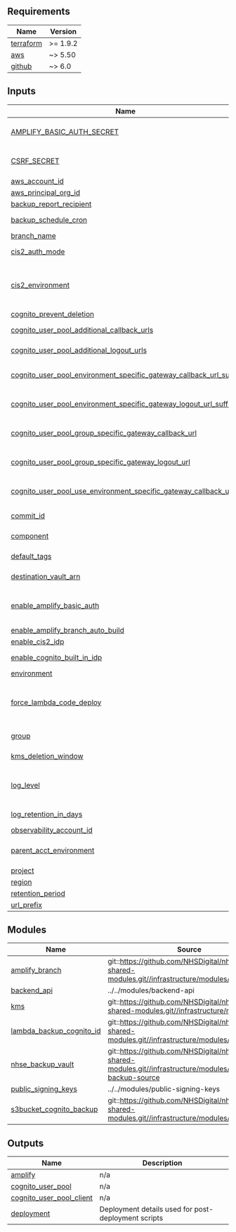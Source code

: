<!-- BEGIN_TF_DOCS -->
<!-- markdownlint-disable -->
<!-- vale off -->

## Requirements

| Name | Version |
|------|---------|
| <a name="requirement_terraform"></a> [terraform](#requirement\_terraform) | >= 1.9.2 |
| <a name="requirement_aws"></a> [aws](#requirement\_aws) | ~> 5.50 |
| <a name="requirement_github"></a> [github](#requirement\_github) | ~> 6.0 |
## Inputs

| Name | Description | Type | Default | Required |
|------|-------------|------|---------|:--------:|
| <a name="input_AMPLIFY_BASIC_AUTH_SECRET"></a> [AMPLIFY\_BASIC\_AUTH\_SECRET](#input\_AMPLIFY\_BASIC\_AUTH\_SECRET) | Secret key/password to use for Amplify Basic Auth - This is entended to be read from CI variables and not commited to any codebase | `string` | `"unset"` | no |
| <a name="input_CSRF_SECRET"></a> [CSRF\_SECRET](#input\_CSRF\_SECRET) | Secure cryptographic key to be used for generating CSRF tokens - This is entended to be read from CI variables and not commited to any codebase | `string` | `"unset"` | no |
| <a name="input_aws_account_id"></a> [aws\_account\_id](#input\_aws\_account\_id) | The AWS Account ID (numeric) | `string` | n/a | yes |
| <a name="input_aws_principal_org_id"></a> [aws\_principal\_org\_id](#input\_aws\_principal\_org\_id) | The AWS Org ID (numeric) | `string` | n/a | yes |
| <a name="input_backup_report_recipient"></a> [backup\_report\_recipient](#input\_backup\_report\_recipient) | Primary recipient of the Backup reports | `string` | `""` | no |
| <a name="input_backup_schedule_cron"></a> [backup\_schedule\_cron](#input\_backup\_schedule\_cron) | Defines the backup schedule in AWS Cron Expression format | `string` | `"cron(0 2 * * ? *)"` | no |
| <a name="input_branch_name"></a> [branch\_name](#input\_branch\_name) | The branch name to deploy | `string` | `"main"` | no |
| <a name="input_cis2_auth_mode"></a> [cis2\_auth\_mode](#input\_cis2\_auth\_mode) | The authentication mode used between NHS Notify and CIS2 | `string` | `"client_secret"` | no |
| <a name="input_cis2_environment"></a> [cis2\_environment](#input\_cis2\_environment) | Name of the CIS2 environment, e.g. mock, int, live. See: https://digital.nhs.uk/services/care-identity-service/applications-and-services/cis2-authentication/guidance-for-developers/detailed-guidance/registration | `string` | `""` | no |
| <a name="input_cognito_prevent_deletion"></a> [cognito\_prevent\_deletion](#input\_cognito\_prevent\_deletion) | Prevents accidental deletion of the cognito user pool | `bool` | `true` | no |
| <a name="input_cognito_user_pool_additional_callback_urls"></a> [cognito\_user\_pool\_additional\_callback\_urls](#input\_cognito\_user\_pool\_additional\_callback\_urls) | A list of additional callback\_urls for the cognito user pool | `list(string)` | `[]` | no |
| <a name="input_cognito_user_pool_additional_logout_urls"></a> [cognito\_user\_pool\_additional\_logout\_urls](#input\_cognito\_user\_pool\_additional\_logout\_urls) | A list of additional logout\_urls for the cognito user pool | `list(string)` | `[]` | no |
| <a name="input_cognito_user_pool_environment_specific_gateway_callback_url_suffix"></a> [cognito\_user\_pool\_environment\_specific\_gateway\_callback\_url\_suffix](#input\_cognito\_user\_pool\_environment\_specific\_gateway\_callback\_url\_suffix) | The suffix for the environment specific web gateway callback URL - should be prefixed with with protocol and environment name | `string` | `""` | no |
| <a name="input_cognito_user_pool_environment_specific_gateway_logout_url_suffix"></a> [cognito\_user\_pool\_environment\_specific\_gateway\_logout\_url\_suffix](#input\_cognito\_user\_pool\_environment\_specific\_gateway\_logout\_url\_suffix) | The suffix for the environment specific web gateway logout callback URL - should be prefixed with with protocol and environment name | `string` | `""` | no |
| <a name="input_cognito_user_pool_group_specific_gateway_callback_url"></a> [cognito\_user\_pool\_group\_specific\_gateway\_callback\_url](#input\_cognito\_user\_pool\_group\_specific\_gateway\_callback\_url) | Group-specific web gateway callback URL - for environments such as production that do not contain an environment name | `string` | `null` | no |
| <a name="input_cognito_user_pool_group_specific_gateway_logout_url"></a> [cognito\_user\_pool\_group\_specific\_gateway\_logout\_url](#input\_cognito\_user\_pool\_group\_specific\_gateway\_logout\_url) | Group-specific web gateway callback URL - for environments such as production that do not contain an environment name | `string` | `null` | no |
| <a name="input_cognito_user_pool_use_environment_specific_gateway_callback_url"></a> [cognito\_user\_pool\_use\_environment\_specific\_gateway\_callback\_url](#input\_cognito\_user\_pool\_use\_environment\_specific\_gateway\_callback\_url) | Enable an environment specific web gateway callback URL - for use in environments that are using dynamic domains | `bool` | `false` | no |
| <a name="input_commit_id"></a> [commit\_id](#input\_commit\_id) | The commit to deploy. Must be in the tree for branch\_name | `string` | `"HEAD"` | no |
| <a name="input_component"></a> [component](#input\_component) | The variable encapsulating the name of this component | `string` | `"app"` | no |
| <a name="input_default_tags"></a> [default\_tags](#input\_default\_tags) | A map of default tags to apply to all taggable resources within the component | `map(string)` | `{}` | no |
| <a name="input_destination_vault_arn"></a> [destination\_vault\_arn](#input\_destination\_vault\_arn) | ARN of the backup vault in the destination account, if this environment should be backed up | `string` | `null` | no |
| <a name="input_enable_amplify_basic_auth"></a> [enable\_amplify\_basic\_auth](#input\_enable\_amplify\_basic\_auth) | Enable a basic set of credentials in the form of a dynamically generated username and password for the amplify app branches. Not intended for production use | `bool` | `true` | no |
| <a name="input_enable_amplify_branch_auto_build"></a> [enable\_amplify\_branch\_auto\_build](#input\_enable\_amplify\_branch\_auto\_build) | Enable automatic building of branches | `bool` | `false` | no |
| <a name="input_enable_cis2_idp"></a> [enable\_cis2\_idp](#input\_enable\_cis2\_idp) | Switch to enable the CIS2 Cognito federation | `bool` | `true` | no |
| <a name="input_enable_cognito_built_in_idp"></a> [enable\_cognito\_built\_in\_idp](#input\_enable\_cognito\_built\_in\_idp) | Enable the use of Cognito as an IDP; CIS2 is preferred | `bool` | `false` | no |
| <a name="input_environment"></a> [environment](#input\_environment) | The name of the tfscaffold environment | `string` | n/a | yes |
| <a name="input_force_lambda_code_deploy"></a> [force\_lambda\_code\_deploy](#input\_force\_lambda\_code\_deploy) | If the lambda package in s3 has the same commit id tag as the terraform build branch, the lambda will not update automatically. Set to True if making changes to Lambda code from on the same commit for example during development | `bool` | `false` | no |
| <a name="input_group"></a> [group](#input\_group) | The group variables are being inherited from (often synonmous with account short-name) | `string` | n/a | yes |
| <a name="input_kms_deletion_window"></a> [kms\_deletion\_window](#input\_kms\_deletion\_window) | When a kms key is deleted, how long should it wait in the pending deletion state? | `string` | `"30"` | no |
| <a name="input_log_level"></a> [log\_level](#input\_log\_level) | The log level to be used in lambda functions within the component. Any log with a lower severity than the configured value will not be logged: https://docs.python.org/3/library/logging.html#levels | `string` | `"INFO"` | no |
| <a name="input_log_retention_in_days"></a> [log\_retention\_in\_days](#input\_log\_retention\_in\_days) | The retention period in days for the Cloudwatch Logs events to be retained, default of 0 is indefinite | `number` | `0` | no |
| <a name="input_observability_account_id"></a> [observability\_account\_id](#input\_observability\_account\_id) | The Observability Account ID that needs access | `string` | n/a | yes |
| <a name="input_parent_acct_environment"></a> [parent\_acct\_environment](#input\_parent\_acct\_environment) | Name of the environment responsible for the acct resources used, affects things like DNS zone. Useful for named dev environments | `string` | `"main"` | no |
| <a name="input_project"></a> [project](#input\_project) | The name of the tfscaffold project | `string` | n/a | yes |
| <a name="input_region"></a> [region](#input\_region) | The AWS Region | `string` | n/a | yes |
| <a name="input_retention_period"></a> [retention\_period](#input\_retention\_period) | Backup Vault Retention Period | `number` | `14` | no |
| <a name="input_url_prefix"></a> [url\_prefix](#input\_url\_prefix) | The url prefix to use for the deployed branch | `string` | `"main"` | no |
## Modules

| Name | Source | Version |
|------|--------|---------|
| <a name="module_amplify_branch"></a> [amplify\_branch](#module\_amplify\_branch) | git::https://github.com/NHSDigital/nhs-notify-shared-modules.git//infrastructure/modules/amp_branch | v1.0.8 |
| <a name="module_backend_api"></a> [backend\_api](#module\_backend\_api) | ../../modules/backend-api | n/a |
| <a name="module_kms"></a> [kms](#module\_kms) | git::https://github.com/NHSDigital/nhs-notify-shared-modules.git//infrastructure/modules/kms | v1.0.8 |
| <a name="module_lambda_backup_cognito_id"></a> [lambda\_backup\_cognito\_id](#module\_lambda\_backup\_cognito\_id) | git::https://github.com/NHSDigital/nhs-notify-shared-modules.git//infrastructure/modules/lambda | v2.0.4 |
| <a name="module_nhse_backup_vault"></a> [nhse\_backup\_vault](#module\_nhse\_backup\_vault) | git::https://github.com/NHSDigital/nhs-notify-shared-modules.git//infrastructure/modules/aws-backup-source | v1.0.9 |
| <a name="module_public_signing_keys"></a> [public\_signing\_keys](#module\_public\_signing\_keys) | ../../modules/public-signing-keys | n/a |
| <a name="module_s3bucket_cognito_backup"></a> [s3bucket\_cognito\_backup](#module\_s3bucket\_cognito\_backup) | git::https://github.com/NHSDigital/nhs-notify-shared-modules.git//infrastructure/modules/s3bucket | v1.0.9 |
## Outputs

| Name | Description |
|------|-------------|
| <a name="output_amplify"></a> [amplify](#output\_amplify) | n/a |
| <a name="output_cognito_user_pool"></a> [cognito\_user\_pool](#output\_cognito\_user\_pool) | n/a |
| <a name="output_cognito_user_pool_client"></a> [cognito\_user\_pool\_client](#output\_cognito\_user\_pool\_client) | n/a |
| <a name="output_deployment"></a> [deployment](#output\_deployment) | Deployment details used for post-deployment scripts |
<!-- vale on -->
<!-- markdownlint-enable -->
<!-- END_TF_DOCS -->
